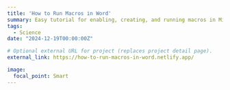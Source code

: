 ```yaml
---
title: 'How to Run Macros in Word'
summary: Easy tutorial for enabling, creating, and running macros in Microsoft Word.
tags:
  - Science
date: "2024-12-19T00:00:00Z"

# Optional external URL for project (replaces project detail page).
external_link: https://how-to-run-macros-in-word.netlify.app/

image:
  focal_point: Smart
---
```

